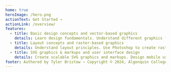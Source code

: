 ```yaml
---
home: true
heroImage: /hero.png
actionText: Get Started →
actionLink: /overview/
features:
  - title: Basic design concepts and vector-based graphics
    details: Learn design fundamentals. Understand different graphics formats. Create vector-based graphics in Adobe Illustrator.
  - title: Layout concepts and raster-based graphics
    details: Understand layout principles. Use Photoshop to create raster-based graphics and layout. Optimize graphics for mobile user interface.
  - title: SVG graphics & markups and user interface design
    details: Create scalable SVG graphics and markups. Design mobile user interface with Adobe XD. Create interactive visual mockups with all tools learned.
footer: Authored by Tyler Bristow ~ Copyright © 2024, Algonquin College of Applied Arts and Technology
---
```


